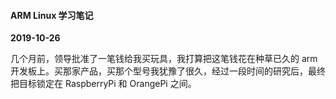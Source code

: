 #### ARM Linux 学习笔记
**2019-10-26**

几个月前，领导批准了一笔钱给我买玩具，我打算把这笔钱花在种草已久的 arm 开发板上。买那家产品，买那个型号我犹豫了很久，经过一段时间的研究后，最终把目标锁定在 RaspberryPi 和 OrangePi 之间。